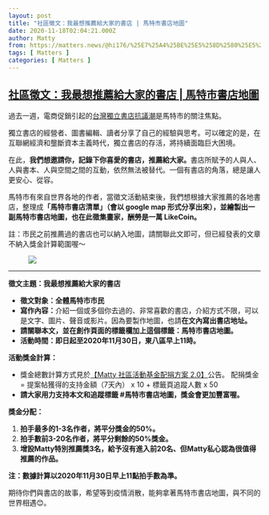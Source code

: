 ```yaml
---
layout: post
title: "社區徵文：我最想推薦給大家的書店 | 馬特市書店地圖"
date: 2020-11-18T02:04:21.000Z
author: Matty
from: https://matters.news/@hi176/%25E7%25A4%25BE%25E5%258D%2580%25E5%25BE%25B5%25E6%2596%2587-%25E6%2588%2591%25E6%259C%2580%25E6%2583%25B3%25E6%258E%25A8%25E8%2596%25A6%25E7%25B5%25A6%25E5%25A4%25A7%25E5%25AE%25B6%25E7%259A%2584%25E6%259B%25B8%25E5%25BA%2597-%25E9%25A6%25AC%25E7%2589%25B9%25E5%25B8%2582%25E6%259B%25B8%25E5%25BA%2597%25E5%259C%25B0%25E5%259C%2596-bafyreigfpf23smu6mtt6ftjiergjzs5dmhruxg455i3ucixvwq6kwz3asi
tags: [ Matters ]
categories: [ Matters ]
---
```

<!--1605665061000-->
[社區徵文：我最想推薦給大家的書店 | 馬特市書店地圖](https://matters.news/@hi176/%25E7%25A4%25BE%25E5%258D%2580%25E5%25BE%25B5%25E6%2596%2587-%25E6%2588%2591%25E6%259C%2580%25E6%2583%25B3%25E6%258E%25A8%25E8%2596%25A6%25E7%25B5%25A6%25E5%25A4%25A7%25E5%25AE%25B6%25E7%259A%2584%25E6%259B%25B8%25E5%25BA%2597-%25E9%25A6%25AC%25E7%2589%25B9%25E5%25B8%2582%25E6%259B%25B8%25E5%25BA%2597%25E5%259C%25B0%25E5%259C%2596-bafyreigfpf23smu6mtt6ftjiergjzs5dmhruxg455i3ucixvwq6kwz3asi)
------

<div>
<p>過去一週，電商促銷引起的<a href="https://matters.news/tags/VGFnOjMxNjEy" target="_blank">台灣獨立書店抗議潮</a>是馬特市的關注焦點。</p><p>獨立書店的經營者、圖書編輯、讀者分享了自己的經驗與思考。可以確定的是，在互聯網經濟和壟斷資本主義時代，獨立書店的存活，將持續面臨巨大困境。</p><p>在此，<strong>我們想邀請你，記錄下你喜愛的書店，推薦給大家。</strong>書店所賦予的人與人、人與書本、人與空間之間的互動，依然無法被替代。一個有書店的角落，總是讓人更安心、從容。</p><p>馬特市有來自世界各地的作者，當徵文活動結束後，我們想根據大家推薦的各地書店，整理成<strong>「馬特市書店清單」（會以 google map 形式分享出來），並繪製出一副馬特市書店地圖，也在此徵集畫家，酬勞是一萬 LikeCoin。</strong></p><p>註：市民之前推薦過的書店也可以納入地圖，請關聯此文即可，但已經發表的文章不納入獎金計算範圍喔～</p><figure class="image">      <picture>        <source type="image/webp" media="(min-width: 768px)" srcset="https://assets.matters.news/processed/1080w/embed/d2b0a3c8-5214-4781-b023-5fdfa8047d04.webp" onerror="this.srcset='https://assets.matters.news/embed/d2b0a3c8-5214-4781-b023-5fdfa8047d04.png'">        <source media="(min-width: 768px)" srcset="https://assets.matters.news/processed/1080w/embed/d2b0a3c8-5214-4781-b023-5fdfa8047d04.png" onerror="this.srcset='https://assets.matters.news/embed/d2b0a3c8-5214-4781-b023-5fdfa8047d04.png'">        <source type="image/webp" srcset="https://assets.matters.news/processed/540w/embed/d2b0a3c8-5214-4781-b023-5fdfa8047d04.webp">        <img src="https://assets.matters.news/embed/d2b0a3c8-5214-4781-b023-5fdfa8047d04.png" srcset="https://assets.matters.news/processed/540w/embed/d2b0a3c8-5214-4781-b023-5fdfa8047d04.png" loading="lazy" referrerpolicy="no-referrer">      </picture>    <figcaption><span></span></figcaption></figure><hr><p><strong>徵文主題：我最想推薦給大家的書店</strong></p><ul><li><strong>徵文對象：全體馬特市市民</strong></li><li><strong>寫作內容：</strong>介紹一個或多個你去過的、非常喜歡的書店，介紹方式不限，可以是文字、圖片、聲音或影片。因為要製作地圖，也請<strong>在文內寫出書店地址。</strong></li><li><strong>請關聯本文，並在創作頁面的標籤欄加上這個標籤：馬特市書店地圖。</strong></li><li><strong>活動時間：即日起至2020年11月30日，東八區早上11時。</strong></li></ul><p><strong>活動獎金計算：</strong></p><ul><li>獎金總數計算方式見於<a href="https://matters.news/@hi176/%E7%A4%BE%E5%8D%80%E6%B4%BB%E5%8B%95%E7%99%BE%E8%90%AC%E5%9F%BA%E9%87%91%E7%AC%AC%E4%BA%8C%E5%AD%A3%E8%B5%B7%E8%B7%91-%E8%B6%8A%E5%A4%9A%E4%BA%BA%E6%94%AF%E6%8C%81-%E7%8D%8E%E9%87%91%E8%B6%8A%E8%B1%90%E5%8E%9A-bafyreifkbrqmbsl53cz3t2cflmvcrw3ibsjjc72c5rvhinrads3ycucghi" target="_blank">【Matty 社區活動基金配捐方案 2.0】</a>公告。 配捐獎金 = 提案帖獲得的支持金額（7天內） x 10 + 標籤頁追蹤人數 x 50  </li><li><strong>請大家用力支持本文和追蹤標籤 #馬特市書店地圖，獎金會更加豐富喔。</strong></li></ul><p><strong>獎金分配：</strong></p><ol><li><strong>拍手最多的1-3名作者，將平分獎金的50%。</strong></li><li><strong>拍手數前3-20名作者，將平分剩餘的50%獎金。</strong></li><li><strong>增設Matty特別推薦獎3名，給予沒有進入前20名、但Matty私心認為很值得推薦的作品。</strong></li></ol><p><strong>注：數據計算以2020年11月30日早上11點拍手數為準。</strong></p><p>期待你們與書店的故事，希望等到疫情消散，能夠拿著馬特市書店地圖，與不同的世界相遇😊。</p>
</div>
